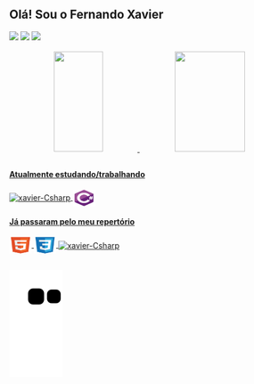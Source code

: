 ## Olá! Sou o Fernando Xavier

<div>
  <a href = "mailto:ffernandodasilvaxavier@gmail.com"><img src="https://img.shields.io/badge/-Gmail-%23333?style=for-the-badge&logo=gmail&logoColor=white" target="_blank"></a> 
  <a href="https://www.linkedin.com/in/ffernandoxavier/" target="_blank"><img src="https://img.shields.io/badge/-LinkedIn-%230077B5?style=for-the-badge&logo=linkedin&logoColor=white" target="_blank"></a> 
    <a href="mailto:ffernandoxavier@outlook.com" target="_blank">  <img src="https://img.shields.io/badge/Microsoft_Outlook-0078D4?style=for-the-badge&logo=microsoft-outlook&logoColor=white"/></a>
</div><br>

<div align="center">
  <a href="https://github.com/ffernandoxavier">
  <img width="42%" height="180em" src="https://github-readme-stats.vercel.app/api?username=ffernandoxavier&show_icons=true&theme=dark&include_all_commits=true&count_private=true"/>
  <img width="50%" height="180em" src="https://github-readme-stats.vercel.app/api/top-langs/?username=ffernandoxavier&layout=compact&langs_count=7&theme=dark"/>
</div>
  
##

 <h4>Atualmente estudando/trabalhando</h4>
    <div style="display: inline_block">
      <img align="center" alt="xavier-Csharp" height="30" width="40" src="https://cdn.jsdelivr.net/gh/devicons/devicon/icons/php/php-original.svg" />
      <img align="center" alt="xavier-Csharp" height="30" width="40" src="https://raw.githubusercontent.com/devicons/devicon/master/icons/csharp/csharp-original.svg">
    </div>
    
  <h4>Já passaram pelo meu repertório</h4>
    <div style="display: inline_block>
      <img align="center" alt="xavier-Js" height="30" width="40" src="https://raw.githubusercontent.com/devicons/devicon/master/icons/javascript/javascript-plain.svg">
      <img align="center" alt="xavier-HTML" height="30" width="40" src="https://raw.githubusercontent.com/devicons/devicon/master/icons/html5/html5-original.svg">
      <img align="center" alt="xavier-CSS" height="30" width="40" src="https://raw.githubusercontent.com/devicons/devicon/master/icons/css3/css3-original.svg">
      <img align="center" alt="xavier-Csharp" height="30" width="40" src="https://cdn.jsdelivr.net/gh/devicons/devicon/icons/xamarin/xamarin-original.svg" />        
    </div>

##

![Snake animation](https://github.com/rafaballerini/rafaballerini/blob/output/github-contribution-grid-snake.svg)
